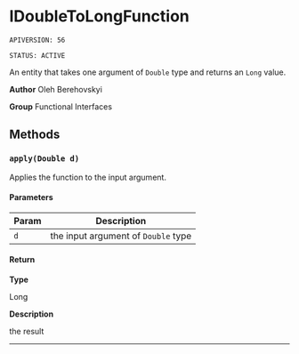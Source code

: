 # IDoubleToLongFunction

`APIVERSION: 56`

`STATUS: ACTIVE`

An entity that takes one argument of `Double` type and returns an `Long` value.


**Author** Oleh Berehovskyi


**Group** Functional Interfaces

## Methods
### `apply(Double d)`

Applies the function to the input argument.

#### Parameters
|Param|Description|
|---|---|
|`d`|the input argument of `Double` type|

#### Return

**Type**

Long

**Description**

the result

---
